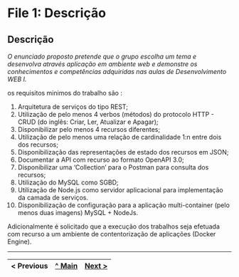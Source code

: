 # File 1: Descrição

## Descrição

_O enunciado proposto pretende que o grupo escolha um tema e desenvolva através aplicação em ambiente web e demonstre os conhecimentos e competências adquiridas nas aulas de Desenvolvimento WEB I._

os requisitos minimos do trabalho são :

1. Arquitetura de serviços do tipo REST;
2. Utilização de pelo menos 4 verbos (métodos) do protocolo HTTP - CRUD (do inglês: Criar, Ler, Atualizar e
   Apagar);
3. Disponibilizar pelo menos 4 recursos diferentes;
4. Utilização de pelo menos uma relação de cardinalidade 1:n entre dois dos recursos;
5. Disponibilização das representações de estado dos recursos em JSON;
6. Documentar a API com recurso ao formato OpenAPI 3.0;
7. Disponibilizar uma ‘Collection’ para o Postman para consulta dos recursos;
8. Utilização do MySQL como SGBD;
9. Utilização de Node.js como servidor aplicacional para implementação da camada de serviços.
10. Disponibilização de configuração para a aplicação multi-container (pelo menos duas imagens) MySQL +
    NodeJs.

Adicionalmente é solicitado que a execução dos trabalhos seja efetuada com recurso a um ambiente de contentorização de aplicações (Docker Engine).

---

| < Previous | [^ Main](../../../) | [Next >](file2.md) |
| :--------- | :-----------------: | -----------------: |
